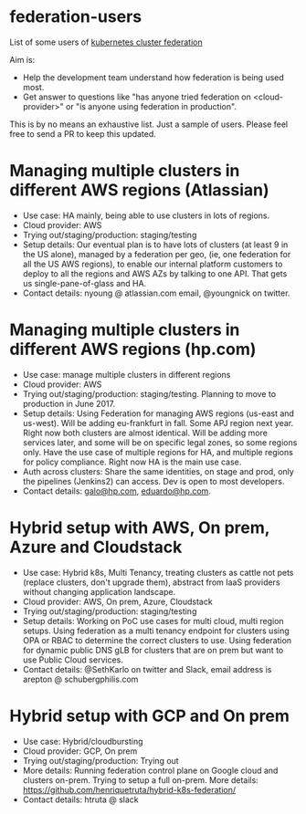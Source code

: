 # federation-users
List of some users of [kubernetes cluster federation](https://kubernetes.io/docs/concepts/cluster-administration/federation/)

Aim is:
* Help the development team understand how federation is being used most.
* Get answer to questions like "has anyone tried federation on \<cloud-provider\>" or "is anyone using federation in production".

This is by no means an exhaustive list. Just a sample of users.
Please feel free to send a PR to keep this updated.


# Managing multiple clusters in different AWS regions (Atlassian)
* Use case: HA mainly, being able to use clusters in lots of regions.
* Cloud provider: AWS
* Trying out/staging/production: staging/testing
* Setup details: Our eventual plan is to have lots of clusters (at least 9 in the US alone), managed by a federation per geo, (ie, one federation for all the US AWS regions), to enable our internal platform customers to deploy to all the regions and AWS AZs by talking to one API. That gets us single-pane-of-glass and HA.
* Contact details: nyoung @ atlassian.com email, @youngnick on twitter.

# Managing multiple clusters in different AWS regions (hp.com)
* Use case: manage multiple clusters in different regions
* Cloud provider: AWS
* Trying out/staging/production: staging/testing. Planning to move to production in June 2017.
* Setup details: Using Federation for managing AWS regions (us-east and us-west). Will be adding eu-frankfurt in fall. Some APJ region next year.
   Right now both clusters are almost identical. Will be adding more services later, and some will be on specific legal zones, so some regions only. Have the use case of multiple regions for HA, and multiple regions for policy compliance. Right now HA is the main use case.
* Auth across clusters: Share the same identities, on stage and prod, only the pipelines (Jenkins2) can access. Dev is open to most developers.
* Contact details: galo@hp.com, eduardo@hp.com.

# Hybrid setup with AWS, On prem, Azure and Cloudstack
* Use case: Hybrid k8s, Multi Tenancy, treating clusters as cattle not pets (replace clusters, don't upgrade them), abstract from IaaS providers without changing application landscape.
* Cloud provider: AWS, On prem, Azure, Cloudstack
* Trying out/staging/production: staging/testing
* Setup details: Working on PoC use cases for multi cloud, multi region setups. Using federation as a multi tenancy endpoint for clusters using OPA or RBAC to determine the correct clusters to use. Using federation for dynamic public DNS gLB for clusters that are on prem but want to use Public Cloud services.
* Contact details: @SethKarlo on twitter and Slack, email address is arepton @ schubergphilis.com

# Hybrid setup with GCP and On prem
* Use case: Hybrid/cloudbursting
* Cloud provider: GCP, On prem
* Trying out/staging/production: Trying out
* More details: Running federation control plane on Google cloud and clusters on-prem. Trying to setup a full on-prem. More details: https://github.com/henriquetruta/hybrid-k8s-federation/
* Contact details: htruta @ slack
